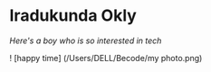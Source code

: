 # Iradukunda Okly

_Here's a boy who is so interested in tech_

! [happy time] (/Users/DELL/Becode/my photo.png)

 